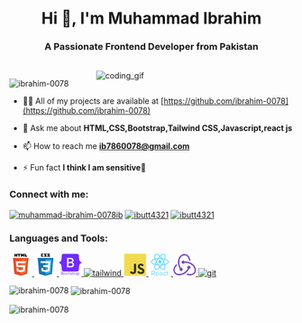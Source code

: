 <h1 align="center">Hi 👋, I'm Muhammad Ibrahim</h1>
<h3 align="center">A Passionate Frontend Developer from Pakistan</h3>
<br>
<img align="right" src="https://miro.medium.com/v2/resize:fit:1358/0*ygaHmPjQnVmEApdT.gif" alt="coding_gif" width="350">

<p align="left"> <img src="https://komarev.com/ghpvc/?username=ibrahim-0078&label=Profile%20views&color=0e75b6&style=flat" alt="ibrahim-0078" /> </p>

- 👨‍💻 All of my projects are available at [https://github.com/ibrahim-0078](https://github.com/ibrahim-0078)

- 💬 Ask me about **HTML,CSS,Bootstrap,Tailwind CSS,Javascript,react js**

- 📫 How to reach me **ib7860078@gmail.com**

- ⚡ Fun fact **I think I am sensitive🙂**

<h3 align="left">Connect with me:</h3>
<p align="left">
<a href="https://linkedin.com/in/muhammad-ibrahim-0078ib" target="blank"><img align="center" src="https://raw.githubusercontent.com/rahuldkjain/github-profile-readme-generator/master/src/images/icons/Social/linked-in-alt.svg" alt="muhammad-ibrahim-0078ib" height="30" width="40" /></a>
<a href="https://fb.com/ibutt4321" target="blank"><img align="center" src="https://raw.githubusercontent.com/rahuldkjain/github-profile-readme-generator/master/src/images/icons/Social/facebook.svg" alt="ibutt4321" height="30" width="40" /></a>
<a href="https://instagram.com/ibutt4321" target="blank"><img align="center" src="https://raw.githubusercontent.com/rahuldkjain/github-profile-readme-generator/master/src/images/icons/Social/instagram.svg" alt="ibutt4321" height="30" width="40" /></a>
</p>

<h3 align="left">Languages and Tools:</h3>
<p align="left"> <a href="https://www.w3schools.com/html/" target="_blank" rel="noreferrer"> <img src="https://raw.githubusercontent.com/devicons/devicon/master/icons/html5/html5-original-wordmark.svg" alt="html5" width="40" height="40"/> </a> <a href="https://www.w3schools.com/css/" target="_blank" rel="noreferrer"> <img src="https://raw.githubusercontent.com/devicons/devicon/master/icons/css3/css3-original-wordmark.svg" alt="css3" width="40" height="40"/> </a> <a href="https://getbootstrap.com/" target="_blank" rel="noreferrer"> <img src="https://raw.githubusercontent.com/devicons/devicon/master/icons/bootstrap/bootstrap-plain-wordmark.svg" alt="bootstrap" width="40" height="40"/> </a> <a href="https://tailwindcss.com/" target="_blank" rel="noreferrer"> <img src="https://www.vectorlogo.zone/logos/tailwindcss/tailwindcss-icon.svg" alt="tailwind" width="40" height="40"/> </a> <a href="https://www.w3schools.com/js/" target="_blank" rel="noreferrer"> <img src="https://raw.githubusercontent.com/devicons/devicon/master/icons/javascript/javascript-original.svg" alt="javascript" width="40" height="40"/> </a> <a href="https://react.dev/" target="_blank" rel="noreferrer"> <img src="https://raw.githubusercontent.com/devicons/devicon/master/icons/react/react-original-wordmark.svg" alt="react" width="40" height="40"/> </a> <a href="https://redux.js.org/" target="_blank" rel="noreferrer"> <img src="https://raw.githubusercontent.com/devicons/devicon/master/icons/redux/redux-original.svg" alt="redux" width="40" height="40"/> </a> <a href="https://git-scm.com/" target="_blank" rel="noreferrer"> <img src="https://www.vectorlogo.zone/logos/git-scm/git-scm-icon.svg" alt="git" width="40" height="40"/> </a></p>

<p><img align="left" src="https://github-readme-stats.vercel.app/api/top-langs?username=ibrahim-0078&show_icons=true&locale=en&layout=compact" alt="ibrahim-0078" /></p>

<p>&nbsp;<img align="center" src="https://github-readme-stats.vercel.app/api?username=ibrahim-0078&show_icons=true&locale=en" alt="ibrahim-0078" /></p>

<p><img align="center" src="https://github-readme-streak-stats.herokuapp.com/?user=ibrahim-0078&" alt="ibrahim-0078" /></p>
